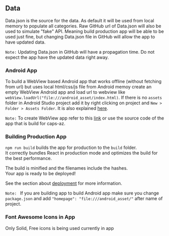 ## Data

Data.json is the source for the data. As default it will be used from local memory to populate all categories. Raw GitHub url of Data.json will also be used to simulate "fake" API. Meaning build production app will be able to be used just fine, but changing Data.json file in GitHub will allow the app to have updated data.

`Note:` Updating Data.json in GitHub will have a propagation time. Do not expect the app have the updated data right away.

### Android App

To build a WebView based Android app that works offline (without fetching from url) but uses local html/css/js file from Android memoy  create an empty WebView Android app and load url to webview like `webView.loadUrl("file:///android_asset/index.html)`.
If there is no `assets` folder in Android Studio project add it by right clicking on project and `New > Folder > Assets Folder`. It is also explained [here](https://abhiandroid.com/androidstudio/create-assets-folder-android-studio-html-files.html).

`Note:` To create WebView app refer to this [link](https://medium.com/@bydlocoder228/react-app-in-android-webview-678ae6e30b92) or use the source code of the app that is build for caps-az.

### Building Production App

`npm run build` builds the app for production to the `build` folder.<br />
It correctly bundles React in production mode and optimizes the build for the best performance.

The build is minified and the filenames include the hashes.<br />
Your app is ready to be deployed!

See the section about [deployment](https://facebook.github.io/create-react-app/docs/deployment) for more information.

`Note: ` If you are building app to build Android app make sure you change `package.json` and add 
  `"homepage": "file:///android_asset/"` after name of project.
  
### Font Awesome Icons in App

Only Solid, Free icons is being used currently in app
